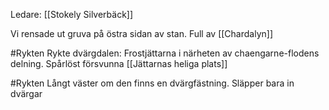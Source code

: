 Ledare: [[Stokely Silverbäck]]

Vi rensade ut gruva på östra sidan av stan. Full av [[Chardalyn]]


#Rykten 
Rykte dvärgdalen: Frostjättarna i närheten av chaengarne-flodens delning. Spårlöst försvunna [[Jättarnas heliga plats]]

#Rykten 
Långt väster om den finns en dvärgfästning. Släpper bara in dvärgar